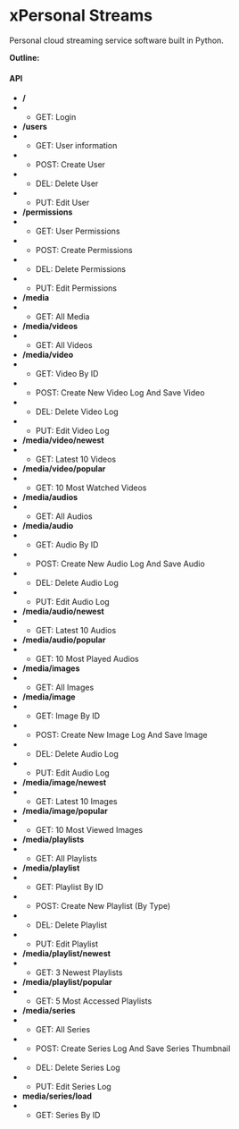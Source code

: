 # xPersonal Streams

Personal cloud streaming service software built in Python.

**Outline:**

#### API
- **/**
- - GET: Login
- **/users**
- - GET: User information
- - POST: Create User
- - DEL: Delete User
- - PUT: Edit User
- **/permissions**
- - GET: User Permissions
- - POST: Create Permissions
- - DEL: Delete Permissions
- - PUT: Edit Permissions
- **/media**
- - GET: All Media
- **/media/videos**
- - GET: All Videos
- **/media/video**
- - GET: Video By ID
- - POST: Create New Video Log And Save Video
- - DEL: Delete Video Log
- - PUT: Edit Video Log
- **/media/video/newest**
- - GET: Latest 10 Videos
- **/media/video/popular**
- - GET: 10 Most Watched Videos
- **/media/audios**
- - GET: All Audios
- **/media/audio**
- - GET: Audio By ID
- - POST: Create New Audio Log And Save Audio
- - DEL: Delete Audio Log
- - PUT: Edit Audio Log
- **/media/audio/newest**
- - GET: Latest 10 Audios
- **/media/audio/popular**
- - GET: 10 Most Played Audios
- **/media/images**
- - GET: All Images
- **/media/image**
- - GET: Image By ID
- - POST: Create New Image Log And Save Image
- - DEL: Delete Audio Log
- - PUT: Edit Audio Log
- **/media/image/newest**
- - GET: Latest 10 Images
- **/media/image/popular**
- - GET: 10 Most Viewed Images
- **/media/playlists**
- - GET: All Playlists
- **/media/playlist**
- - GET: Playlist By ID
- - POST: Create New Playlist (By Type)
- - DEL: Delete Playlist
- - PUT: Edit Playlist
- **/media/playlist/newest**
- - GET: 3 Newest Playlists
- **/media/playlist/popular**
- - GET: 5 Most Accessed Playlists
- **/media/series**
- - GET: All Series
- - POST: Create Series Log And Save Series Thumbnail
- - DEL: Delete Series Log
- - PUT: Edit Series Log
- **media/series/load**
- - GET: Series By ID